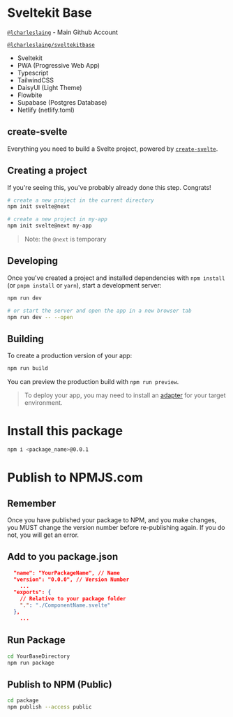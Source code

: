 # Sveltekit Base

[`@lcharleslaing`](https://github.com/lcharleslaing?tab=repositories) - Main Github Account

[`@lcharleslaing/sveltekitbase`](https://github.com/lcharleslaing?tab=repositories)
- Sveltekit
- PWA (Progressive Web App)
- Typescript
- TailwindCSS
- DaisyUI (Light Theme)
- Flowbite
- Supabase (Postgres Database)
- Netlify (netlify.toml)

## create-svelte

Everything you need to build a Svelte project, powered by [`create-svelte`](https://github.com/sveltejs/kit/tree/master/packages/create-svelte).

## Creating a project

If you're seeing this, you've probably already done this step. Congrats!

```bash
# create a new project in the current directory
npm init svelte@next

# create a new project in my-app
npm init svelte@next my-app
```

> Note: the `@next` is temporary

## Developing

Once you've created a project and installed dependencies with `npm install` (or `pnpm install` or `yarn`), start a development server:

```bash
npm run dev

# or start the server and open the app in a new browser tab
npm run dev -- --open
```

## Building

To create a production version of your app:

```bash
npm run build
```

You can preview the production build with `npm run preview`.

> To deploy your app, you may need to install an [adapter](https://kit.svelte.dev/docs/adapters) for your target environment.

# Install this package

```bash
npm i <package_name>@0.0.1
```


# Publish to NPMJS.com

## Remember

Once you have published your package to NPM, and you make changes, you MUST change the version number before re-publishing again.  If you do not, you will get an error.


## Add to you package.json
```json
  "name": "YourPackageName", // Name
  "version": "0.0.0", // Version Number
    ...
  "exports": {
    // Relative to your package folder
    ".": "./ComponentName.svelte"
  },
    ...

```

## Run Package

```bash
cd YourBaseDirectory
npm run package
```

## Publish to NPM (Public)

```bash
cd package
npm publish --access public
```

